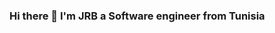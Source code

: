 ### Hi there 👋 I'm JRB a Software engineer from Tunisia

 <link rel="stylesheet" href="https://cdn.jsdelivr.net/gh/devicons/devicon@v2.14.0/devicon.min.css"> 
